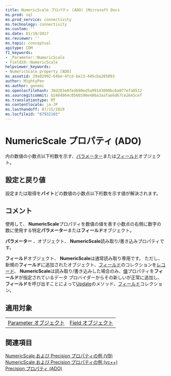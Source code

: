 ```yaml
---
title: NumericScale プロパティ (ADO) |Microsoft Docs
ms.prod: sql
ms.prod_service: connectivity
ms.technology: connectivity
ms.custom: ''
ms.date: 01/19/2017
ms.reviewer: ''
ms.topic: conceptual
apitype: COM
f1_keywords:
- _Parameter::NumericScale
- Field20::NumericScale
helpviewer_keywords:
- NumericScale property [ADO]
ms.assetid: 29a02992-64be-4fcd-be13-445cba205893
author: MightyPen
ms.author: genemi
ms.openlocfilehash: 38d283e8fedb90ed5a99143090bc6a077efa8512
ms.sourcegitcommit: b2464064c0566590e486a3aafae6d67ce2645cef
ms.translationtype: MT
ms.contentlocale: ja-JP
ms.lasthandoff: 07/15/2019
ms.locfileid: "67932103"
---
```

# <a name="numericscale-property-ado"></a>NumericScale プロパティ (ADO)
内の数値の小数点以下桁数を示す、[パラメーター](../../../ado/reference/ado-api/parameter-object.md)または[フィールド](../../../ado/reference/ado-api/field-object.md)オブジェクト。  
  
## <a name="settings-and-return-values"></a>設定と戻り値  
 設定または取得を**バイト**どの数値の小数点以下桁数を示す値が解決されます。  
  
## <a name="remarks"></a>コメント  
 使用して、 **NumericScale**プロパティを数値の値を表す小数点の右側に数字の数に使用する特定**パラメーター**または**フィールド**オブジェクト。  
  
 **パラメーター** 、オブジェクト、 **NumericScale**読み取り/書き込みプロパティです。  
  
 **フィールド**オブジェクト、 **NumericScale**は通常読み取り専用です。 ただし、新規の**フィールド**に追加されたオブジェクト、[フィールド](../../../ado/reference/ado-api/fields-collection-ado.md)のコレクションを[レコード](../../../ado/reference/ado-api/record-object-ado.md)、 **NumericScale**は読み取り/書き込みした場合のみ、[値](../../../ado/reference/ado-api/value-property-ado.md)プロパティを**フィールド**が指定されているデータ プロバイダーからその新しいが正常に追加し、**フィールド**を呼び出すことによって[Update](../../../ado/reference/ado-api/update-method.md)のメソッド、[フィールド](../../../ado/reference/ado-api/fields-collection-ado.md)コレクション。  
  
## <a name="applies-to"></a>適用対象  
  
|||  
|-|-|  
|[Parameter オブジェクト](../../../ado/reference/ado-api/parameter-object.md)|[Field オブジェクト](../../../ado/reference/ado-api/field-object.md)|  
  
## <a name="see-also"></a>関連項目  
 [NumericScale および Precision プロパティの例 (VB)](../../../ado/reference/ado-api/numericscale-and-precision-properties-example-vb.md)   
 [NumericScale および Precision プロパティの例 (vc++)](../../../ado/reference/ado-api/numericscale-and-precision-properties-example-vc.md)   
 [Precision プロパティ (ADO)](../../../ado/reference/ado-api/precision-property-ado.md)
